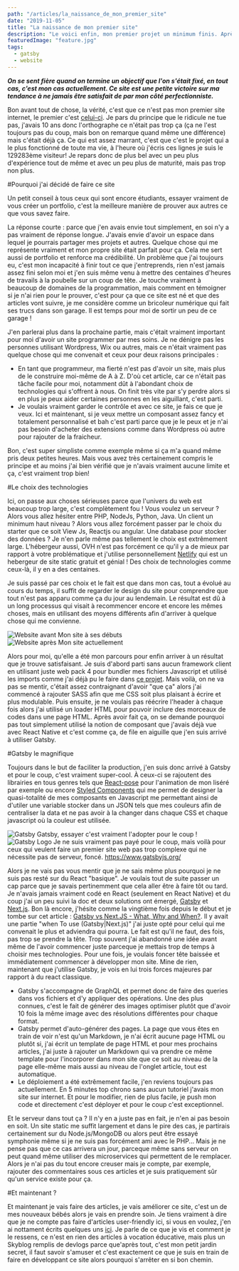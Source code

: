 ```yaml
---
path: "/articles/la_naissance_de_mon_premier_site"
date: "2019-11-05"
title: "La naissance de mon premier site"
description: "Le voici enfin, mon premier projet un minimum finis. Après des dizaines de projets abandonnés, j'arrive enfin à finir quelque chose et ce quelque chose c'est mon site! Quoi de mieux comme premier article que de parler de ce site qui m'a occupé un peu de mon temps libre."
featuredImage: "feature.jpg"
tags:
  - gatsby
  - website
---
```


***On se sent fière quand on termine un objectif que l'on s'était fixé, en tout cas, c'est mon cas actuellement. Ce site est une petite victoire sur ma tendance à ne jamais être satisfait de par mon côté perfectionniste.***

Bon avant tout de chose, la vérité, c'est que ce n'est pas mon premier site internet, le premier c'est [celui-ci](http://astuce-invizimals.e-monsite.com/). Je pars du principe que le ridicule ne tue pas, j'avais 10 ans donc l'orthographe ce n'était pas trop ça (ça ne l'est toujours pas du coup, mais bon on remarque quand même une différence) mais c'était déjà ça. Ce qui est assez marrant, c'est que c'est le projet qui a le plus fonctionné de toute ma vie, à l'heure où j'écris ces lignes je suis le 129283ème visiteur! Je repars donc de plus bel avec un peu plus d'expérience tout de même et avec un peu plus de maturité, mais pas trop non plus.

#Pourquoi j'ai décidé de faire ce site

<aside-element>
    <callout-element type="advice">Un petit conseil à tous ceux qui sont encore étudiants, essayer vraiment de vous créer un portfolio, c'est la meilleure manière de prouver aux autres ce que vous savez faire.</callout-element>
</aside-element>

La réponse courte : parce que j'en avais envie tout simplement, en soi n'y a pas vraiment de réponse longue. J'avais envie d'avoir un espace dans lequel je pourrais partager mes projets et autres. Quelque chose qui me représente vraiment et mon propre site était parfait pour ça. Cela me sert aussi de portfolio et renforce ma crédibilité. Un problème que j'ai toujours eu, c'est mon incapacité à finir tout ce que j'entreprends, rien n'est jamais assez fini selon moi et j'en suis même venu à mettre des centaines d'heures de travails à la poubelle sur un coup de tête. Je touche vraiment à beaucoup de domaines de la programmation, mais comment en témoigner si je n'ai rien pour le prouver, c'est pour ça que ce site est né et que des articles vont suivre, je me considère comme un bricoleur numérique qui fait ses trucs dans son garage. Il est temps pour moi de sortir un peu de ce garage !

J'en parlerai plus dans la prochaine partie, mais c'était vraiment important pour moi d'avoir un site programmer par mes soins. Je ne dénigre pas les personnes utilisant Wordpress, Wix ou autres, mais ce n'était vraiment pas quelque chose qui me convenait et ceux pour deux raisons principales :
- En tant que programmeur, ma fierté n'est pas d'avoir un site, mais plus de le construire moi-même de A à Z. D'où cet article, car ce n'était pas tâche facile pour moi, notamment dût à l'abondant choix de technologies qui s'offrent à nous. On finit très vite par s'y perdre alors si en plus je peux aider certaines personnes en les aiguillant, c'est parti.
- Je voulais vraiment garder le contrôle et avec ce site, je fais ce que je veux. Ici et maintenant, si je veux mettre un composant assez fancy et totalement personnalisé et bah c'est parti parce que je le peux et je n'ai pas besoin d'acheter des extensions comme dans Wordpress où autre pour rajouter de la fraicheur.

<fancy-demonstration></fancy-demonstration>

Bon, c'est super simpliste comme exemple même si ça m'a quand même pris deux petites heures. Mais vous avez très certainement compris le principe et au moins j'ai bien vérifié que je n'avais vraiment aucune limite et ça, c'est vraiment trop bien!

#Le choix des technologies

Ici, on passe aux choses sérieuses parce que l'univers du web est beaucoup trop large, c'est complètement fou ! Vous voulez un serveur ? Alors vous allez hésiter entre PHP, NodeJs, Python, Java. Un client un minimum haut niveau ? Alors vous allez forcément passer par le choix du starter que ce soit View Js, Reactjs ou angular. Une database pour stocker des données ? Je n'en parle même pas tellement le choix est extrêmement large. L'hébergeur aussi, OVH n'est pas forcément ce qu'il y a de mieux par rapport à votre problématique et j'utilise personnellement [Netlify](https://www.netlify.com/) qui est un hebergeur de site static gratuit et génial ! Des choix de technologies comme ceux-là, il y en a des centaines.

Je suis passé par ces choix et le fait est que dans mon cas, tout a évolué au cours du temps, il suffit de regarder le design du site pour comprendre que tout n'est pas apparu comme ça du jour au lendemain. Le résultat est dû à un long processus qui visait à recommencer encore et encore les mêmes choses, mais en utilisant des moyens différents afin d'arriver à quelque chose qui me convienne.

<horizontal-element>
    <div>
        <img src="before.png" alt="Website avant">
        <thumb-caption>Mon site à ses débuts</thumb-caption>
    </div>
    <div>
        <img src="after.png" alt="Website après">
        <thumb-caption>Mon site actuellement</thumb-caption>
    </div>
</horizontal-element>

Alors pour moi, qu'elle a été mon parcours pour enfin arriver à un résultat que je trouve satisfaisant. Je suis d'abord parti sans aucun framework client en utilisant juste web pack 4 pour bundler mes fichiers Javascript et utilisé les imports comme j'ai déjà pu le faire dans [ce projet](https://github.com/dylandoamaral/genetic-art). Mais voilà, on ne va pas se mentir, c'était assez contraignant d'avoir "que ça" alors j'ai commencé à rajouter SASS afin que me CSS soit plus plaisant à écrire et plus modulable. Puis ensuite, je ne voulais pas réécrire l'header à chaque fois alors j'ai utilisé un loader HTML pour pouvoir inclure des morceaux de codes dans une page HTML. Après avoir fait ça, on se demande pourquoi pas tout simplement utilisé la notion de composant que j'avais déjà vue avec React Native et c'est comme ça, de file en aiguille que j'en suis arrivé à utiliser Gatsby.

#Gatsby le magnifique

Toujours dans le but de faciliter la production, j'en suis donc arrivé à Gatsby et pour le coup, c'est vraiment super-cool. À ceux-ci se rajoutent des librairies en tous genres tels que [React-pose](https://popmotion.io/pose/) pour l'animation de mon liséré par exemple ou encore [Styled Components](https:/www.styled-componentscom/) qui me permet de designer la quasi-totalité de mes composants en Javascript me permettant ainsi de d'utiler une variable stocker dans un JSON tels que mes couleurs afin de centraliser la data et ne pas avoir à la changer dans chaque CSS et chaque javascript où la couleur est utilisée.

<img src="gatsby.jpg" alt="Gatsby">
<thumb-caption>Gatsby, essayer c'est vraiment l'adopter pour le coup !</thumb-caption>

<aside-element>
    <img src="gatsby_logo.png" alt="Gatsby Logo">
    <thumb-caption>Je ne suis vraiment pas payé pour le coup, mais voilà pour ceux qui veulent faire un premier site web pas trop complexe qui ne nécessite pas de serveur, foncé. <a href="https://www.gatsbyjs.org/">https://www.gatsbyjs.org/</a></thumb-caption>
</aside-element>

Alors je ne vais pas vous mentir que je ne sais même plus pourquoi je ne suis pas resté sur du React "basique". Je voulais tout de suite passer un cap parce que je savais pertinemment que cela aller être à faire tôt ou tard. Je n'avais jamais vraiment codé en React (seulement en React Native) et du coup j'ai un peu suivi la doc et deux solutions ont émergé, [Gatsby](https://www.gatsbyjs.org/) et [Next.js](https://nextjs.org/). Bon là encore, j'hésite comme la vingtième fois depuis le début et je tombe sur cet article : [Gatsby vs Next.JS - What, Why and When?](https://dev.to/jameesy/gatsby-vs-next-js-what-why-and-when-4al5). Il y avait une partie "when To use (Gatsby|Next.js)" j'ai juste opté pour celui qui me convenait le plus et adviendra qui pourra. Le fait est qu'il ne faut, des fois, pas trop se prendre la tête. Trop souvent j'ai abandonné une idée avant même de l'avoir commencer juste parceque je mettais trop de temps à choisir mes technologies. Pour une fois, je voulais foncer tête baissée et immédiatement commencer à développer mon site. Mine de rien, maintenant que j'utilise Gatsby, je vois en lui trois forces majeures par rapport à du react classique.
- Gatsby s'accompagne de GraphQL et permet donc de faire des queries dans vos fichiers et d'y appliquer des opérations. Une des plus connues, c'est le fait de générer des images optimiser plutôt que d'avoir 10 fois la même image avec des résolutions différentes pour chaque format.
- Gatsby permet d'auto-générer des pages. La page que vous êtes en train de voir n'est qu'un Markdown, je n'ai écrit aucune page HTML ou plutôt si, j'ai écrit un template de page HTML et pour mes prochains articles, j'ai juste à rajouter un Markdown qui va prendre ce même template pour l'incorporer dans mon site que ce soit au niveau de la page elle-même mais aussi au niveau de l'onglet article, tout est automatique.
- Le déploiement a été extrêmement facile, j'en reviens toujours pas actuellement. En 5 minutes top chrono sans aucun tutoriel j'avais mon site sur internet. Et pour le modifier, rien de plus facile, je push mon code et directement c'est déployer et pour le coup c'est exceptionnel.

Et le serveur dans tout ça ? Il n'y en a juste pas en fait, je n'en ai pas besoin en soit. Un site static me suffit largement et dans le pire des cas, je partirais certainement sur du Node.js/MongoDB ou alors peut être essayé symphonie même si je ne suis pas forcément ami avec le PHP... Mais je ne pense pas que ce cas arrivera un jour, parceque même sans serveur on peut quand même utiliser des microservices qui permettent de le remplacer. Alors je n'ai pas du tout encore creuser mais je compte, par exemple, rajouter des commentaires sous ces articles et je suis pratiquement sûr qu'un service existe pour ça.

#Et maintenant ?

Et maintenant je vais faire des articles, je vais améliorer ce site, c'est un de mes nouveaux bébés alors je vais en prendre soin. Je tiens vraiment à dire que je ne compte pas faire d'articles user-friendly ici, si vous en voulez, j'en ai nottament écrits quelques uns [ici](https://blog.univalence.io/author/dylan/). Je parle de ce que je vis et comment je le ressens, ce n'est en rien des articles à vocation éducative, mais plus un Skyblog remplis de devlogs parce que'après tout, c'est mon petit jardin secret, il faut savoir s'amuser et c'est exactement ce que je suis en train de faire en développant ce site alors pourquoi s'arrêter en si bon chemin.

